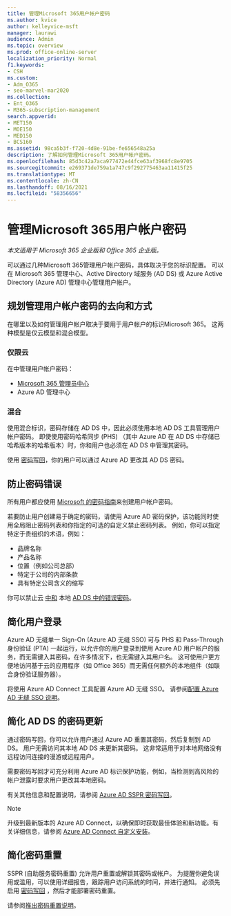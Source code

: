 ```yaml
---
title: 管理Microsoft 365用户帐户密码
ms.author: kvice
author: kelleyvice-msft
manager: laurawi
audience: Admin
ms.topic: overview
ms.prod: office-online-server
localization_priority: Normal
f1.keywords:
- CSH
ms.custom:
- Adm_O365
- seo-marvel-mar2020
ms.collection:
- Ent_O365
- M365-subscription-management
search.appverid:
- MET150
- MOE150
- MED150
- BCS160
ms.assetid: 98ca5b3f-f720-4d8e-91be-fe656548a25a
description: 了解如何管理Microsoft 365用户帐户密码。
ms.openlocfilehash: 85d3c42a7aca977472e44fce63af3968fc8e9705
ms.sourcegitcommit: e269371de759a1a747c9f292775463aa11415f25
ms.translationtype: MT
ms.contentlocale: zh-CN
ms.lasthandoff: 08/16/2021
ms.locfileid: "58356656"
---
```

# <a name="manage-microsoft-365-user-account-passwords"></a>管理Microsoft 365用户帐户密码

*本文适用于 Microsoft 365 企业版和 Office 365 企业版。*

可以通过几种Microsoft 365管理用户帐户密码，具体取决于您的标识配置。 可以在 Microsoft 365 管理中心、Active Directory 域服务 (AD DS) 或 Azure Active Directory (Azure AD) 管理中心管理用户帐户。 [](../admin/add-users/index.yml)

## <a name="plan-for-where-and-how-you-will-manage-your-user-account-passwords"></a>规划管理用户帐户密码的去向和方式

在哪里以及如何管理用户帐户取决于要用于用户帐户的标识Microsoft 365。 这两种模型是仅云模型和混合模型。
  
### <a name="cloud-only"></a>仅限云

在中管理用户帐户密码：

- [Microsoft 365 管理员中心](../admin/add-users/index.yml)
- Azure AD 管理中心
    
### <a name="hybrid"></a>混合

使用混合标识，密码存储在 AD DS 中，因此必须使用本地 AD DS 工具管理用户帐户密码。 即使使用密码哈希同步 (PHS) （其中 Azure AD 在 AD DS 中存储已哈希版本的哈希版本）时，你和用户也必须在 AD DS 中管理其密码。

使用 [密码写回](#pw_writeback)，你的用户可以通过 Azure AD 更改其 AD DS 密码。

## <a name="prevent-bad-passwords"></a>防止密码错误

所有用户都应使用 [Microsoft 的密码指南](https://www.microsoft.com/research/publication/password-guidance)来创建用户帐户密码。

若要防止用户创建易于确定的密码，请使用 Azure AD 密码保护，该功能同时使用全局阻止密码列表和你指定的可选的自定义禁止密码列表。 例如，你可以指定特定于贵组织的术语，例如：

- 品牌名称
- 产品名称
- 位置（例如公司总部）
- 特定于公司的内部条款
- 具有特定公司含义的缩写

你可以禁止云 [中和](/azure/active-directory/authentication/concept-password-ban-bad) 本地 [AD DS 中的错误密码](/azure/active-directory/authentication/concept-password-ban-bad-on-premises)。

## <a name="simplify-user-sign-in"></a>简化用户登录

Azure AD 无缝单一 Sign-On (Azure AD 无缝 SSO) 可与 PHS 和 Pass-Through 身份验证 (PTA) 一起运行，以允许你的用户登录到使用 Azure AD 用户帐户的服务，而无需键入其密码，在许多情况下，也无需键入其用户名。 这可使用户更方便地访问基于云的应用程序（如 Office 365）而无需任何额外的本地组件（如联合身份验证服务器）。

将使用 Azure AD Connect 工具配置 Azure AD 无缝 SSO。 请参阅[配置 Azure AD 无缝 SSO 说明](/azure/active-directory/connect/active-directory-aadconnect-sso-quick-start)。

<a name="pw_writeback"></a>
## <a name="simplify-password-updates-to-ad-ds"></a>简化 AD DS 的密码更新

通过密码写回，你可以允许用户通过 Azure AD 重置其密码，然后复制到 AD DS。 用户无需访问其本地 AD DS 来更新其密码。 这非常适用于对本地网络没有远程访问连接的漫游或远程用户。

需要密码写回才可充分利用 Azure AD 标识保护功能，例如，当检测到高风险的帐户泄露时要求用户更改其本地密码。

有关其他信息和配置说明，请参阅 [Azure AD SSPR 密码写回](/azure/active-directory/active-directory-passwords-writeback)。

>[!Note]
>升级到最新版本的 Azure AD Connect，以确保即时获取最佳体验和新功能。有关详细信息，请参阅 [Azure AD Connect 自定义安装](/azure/active-directory/connect/active-directory-aadconnect-get-started-custom)。
>

## <a name="simplify-password-resets"></a>简化密码重置

SSPR (自助服务密码重置) 允许用户重置或解锁其密码或帐户。 为提醒你避免误用或滥用，可以使用详细报告，跟踪用户访问系统的时间，并进行通知。 必须先启用 [密码写回](#pw_writeback) ，然后才能部署密码重置。

请参阅[推出密码重置说明](/azure/active-directory/authentication/howto-sspr-deployment)。